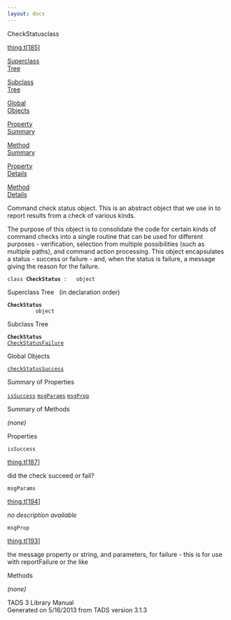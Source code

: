 ```yaml
---
layout: docs
---
```

<span class="title">CheckStatus</span><span class="type">class</span>

[thing.t](../file/thing.t.html)\[[185](../source/thing.t.html#185)\]

[Superclass  
Tree](#_SuperClassTree_)

[Subclass  
Tree](#_SubClassTree_)

[Global  
Objects](#_ObjectSummary_)

[Property  
Summary](#_PropSummary_)

[Method  
Summary](#_MethodSummary_)

[Property  
Details](#_Properties_)

[Method  
Details](#_Methods_)



Command check status object. This is an abstract object that we use in
to report results from a check of various kinds.

The purpose of this object is to consolidate the code for certain kinds
of command checks into a single routine that can be used for different
purposes - verification, selection from multiple possibilities (such as
multiple paths), and command action processing. This object encapsulates
a status - success or failure - and, when the status is failure, a
message giving the reason for the failure.

`class `**`CheckStatus`**` :   object`



<span id="_SuperClassTree_"></span>



<span class="hdln">Superclass Tree</span>   (in declaration order)



**`CheckStatus`**  
`         object`  
<span id="_SubClassTree_"></span>



<span class="hdln">Subclass Tree</span>  



**`CheckStatus`**  
[`CheckStatusFailure`](../object/CheckStatusFailure.html)  
<span id="_ObjectSummary_"></span>



<span class="hdln">Global Objects</span>  



[`checkStatusSuccess`](../object/checkStatusSuccess.html)
<span id="_PropSummary_"></span>



<span class="hdln">Summary of Properties</span>  



[`isSuccess`](#isSuccess) [`msgParams`](#msgParams) [`msgProp`](#msgProp)

<span id="_MethodSummary_"></span>



<span class="hdln">Summary of Methods</span>  





*(none)* <span id="_Properties_"></span>



<span class="hdln">Properties</span>  



<span id="isSuccess"></span>

`isSuccess`

[thing.t](../file/thing.t.html)\[[187](../source/thing.t.html#187)\]



did the check succeed or fail?



<span id="msgParams"></span>

`msgParams`

[thing.t](../file/thing.t.html)\[[194](../source/thing.t.html#194)\]



*no description available*



<span id="msgProp"></span>

`msgProp`

[thing.t](../file/thing.t.html)\[[193](../source/thing.t.html#193)\]



the message property or string, and parameters, for failure - this is
for use with reportFailure or the like



<span id="_Methods_"></span>



<span class="hdln">Methods</span>  



*(none)*



TADS 3 Library Manual  
Generated on 5/16/2013 from TADS version 3.1.3


